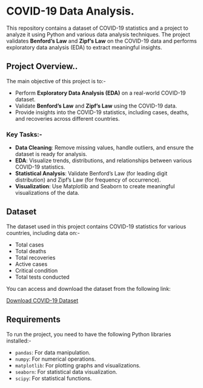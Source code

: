 # COVID-19 Data Analysis.

This repository contains a dataset of COVID-19 statistics and a project to analyze it using Python and various data analysis techniques. The project validates **Benford’s Law** and **Zipf’s Law** on the COVID-19 data and performs exploratory data analysis (EDA) to extract meaningful insights.

## Project Overview..

The main objective of this project is to:-

- Perform **Exploratory Data Analysis (EDA)** on a real-world COVID-19 dataset.
- Validate **Benford’s Law** and **Zipf’s Law** using the COVID-19 data.
- Provide insights into the COVID-19 statistics, including cases, deaths, and recoveries across different countries.

### Key Tasks:-

- **Data Cleaning**: Remove missing values, handle outliers, and ensure the dataset is ready for analysis.
- **EDA**: Visualize trends, distributions, and relationships between various COVID-19 statistics.
- **Statistical Analysis**: Validate Benford’s Law (for leading digit distribution) and Zipf’s Law (for frequency of occurrence).
- **Visualization**: Use Matplotlib and Seaborn to create meaningful visualizations of the data.

## Dataset

The dataset used in this project contains COVID-19 statistics for various countries, including data on:-

- Total cases
- Total deaths
- Total recoveries
- Active cases
- Critical condition
- Total tests conducted

You can access and download the dataset from the following link:

[Download COVID-19 Dataset](https://raw.githubusercontent.com/JHAJI01/-The-Pi-ricians/main/covid_data.csv)

## Requirements

To run the project, you need to have the following Python libraries installed:-

- `pandas`: For data manipulation.
- `numpy`: For numerical operations.
- `matplotlib`: For plotting graphs and visualizations.
- `seaborn`: For statistical data visualization.
- `scipy`: For statistical functions.
